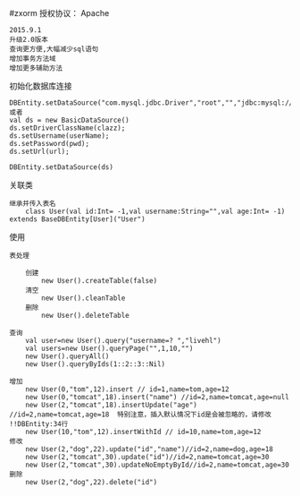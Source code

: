 #zxorm
	授权协议： Apache

	2015.9.1
	升级2.0版本
	查询更方便,大幅减少sql语句
	增加事务方法域
	增加更多辅助方法

初始化数据库连接

	DBEntity.setDataSource("com.mysql.jdbc.Driver","root","","jdbc:mysql://127.0.0.1:3306/db")
	或者
	val ds = new BasicDataSource()
    ds.setDriverClassName(clazz);
    ds.setUsername(userName);
    ds.setPassword(pwd);
    ds.setUrl(url);
    
    DBEntity.setDataSource(ds)


关联类

	继承并传入表名
		class User(val id:Int= -1,val username:String="",val age:Int= -1) extends BaseDBEntity[User]("User")


使用

    表处理

        创建
            new User().createTable(false)
        清空
            new User().cleanTable
        删除
            new User().deleteTable

	查询
		val user=new User().query("username=? ","livehl")
		val users=new User().queryPage("",1,10,"")
		new User().queryAll()
		new User().queryByIds(1::2::3::Nil)

	增加
		new User(0,"tom",12).insert // id=1,name=tom,age=12
		new User(0,"tomcat",18).insert("name") //id=2,name=tomcat,age=null
		new User(2,"tomcat",18).insertUpdate("age") //id=2,name=tomcat,age=18  特别注意，插入默认情况下id是会被忽略的，请修改 !!DBEntity:34行
	    new User(10,"tom",12).insertWithId // id=10,name=tom,age=12
	修改
		new User(2,"dog",22).update("id","name")//id=2,name=dog,age=18
		new User(2,"tomcat",30).update("id")//id=2,name=tomcat,age=30
		new User(2,"tomcat",30).updateNoEmptyById//id=2,name=tomcat,age=30
	删除
		new User(2,"dog",22).delete("id")
		
		
		
